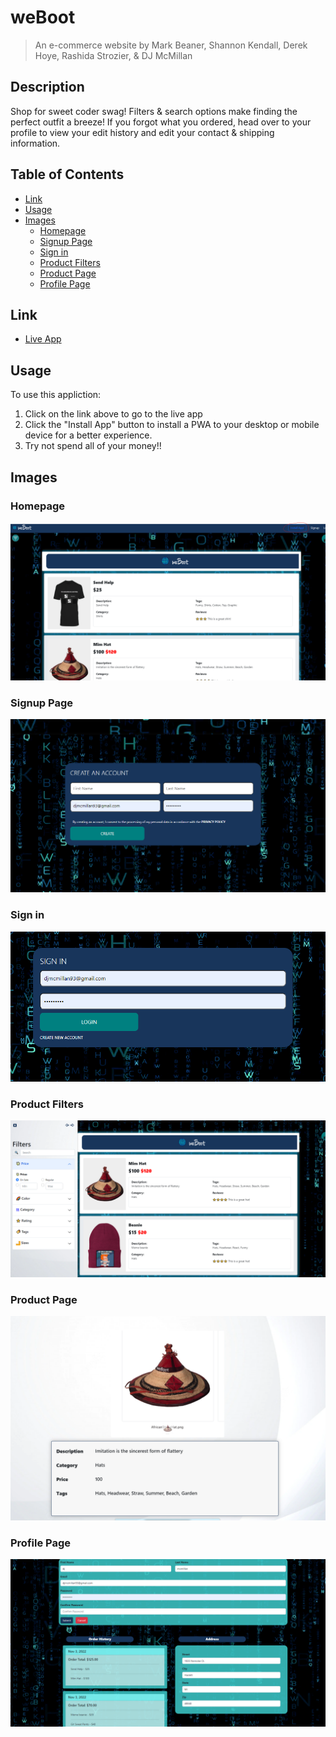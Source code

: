 # weBoot

> An e-commerce website by Mark Beaner, Shannon Kendall, Derek Hoye, Rashida Strozier, & DJ McMillan
## Description

Shop for sweet coder swag! Filters & search options make finding the perfect outfit a breeze! If you forgot what you ordered, head over to your profile to view your edit history and edit your contact & shipping information.

## Table of Contents

  - [Link](#link)
  - [Usage](#usage)
  - [Images](#images)
    - [Homepage](#homepage)
    - [Signup Page](#signup-page)
    - [Sign in](#sign-in)
    - [Product Filters](#product-filters)
    - [Product Page](#product-page)
    - [Profile Page](#profile-page)
  
## Link
  - [Live App](https://weboot.herokuapp.com/profile)

## Usage

To use this appliction: 
  1. Click on the link above to go to the live app
  2. Click the "Install App" button to install a PWA to your desktop or mobile device for a better experience.
  3. Try not spend all of your money!!

## Images

### Homepage

![](client/public/assets/images/README/install.png)

### Signup Page
![](client/public/assets/images/README/signup.png)

### Sign in

![](client/public/assets/images/README/signin.png)

### Product Filters

![](client/public/assets/images/README/filters.png)

### Product Page

![](client/public/assets/images/README/product.png)

### Profile Page

![](client/public/assets/images/README/profile.png)
